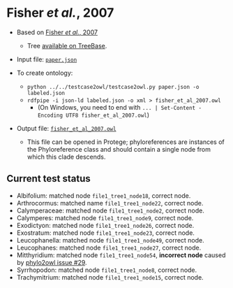 # Fisher *et al.*, 2007

* Based on [Fisher *et al.*, 2007](https://doi.org/10.1639/0007-2745%282007%29110%5B46%3APOTCWA%5D2.0.CO%3B2#https://doi.org/10.1639/0007-2745%282007%29110%5B46%3APOTCWA%5D2.0.CO%3B2)
  * Tree [available on TreeBase](https://treebase.org/treebase-web/search/study/taxa.html?id=1624).

* Input file: [`paper.json`](paper.json)
* To create ontology:
  * `python ../../testcase2owl/testcase2owl.py paper.json -o labeled.json`
  * `rdfpipe -i json-ld labeled.json -o xml > fisher_et_al_2007.owl`
    * (On Windows, you need to end with `... | Set-Content -Encoding UTF8 fisher_et_al_2007.owl`)

* Output file: [`fisher_et_al_2007.owl`](fisher_et_al_2007.owl)
  * This file can be opened in Protege; phyloreferences are instances of the 
    Phyloreference class and should contain a single node from which this clade
    descends.

## Current test status

* Albifolium: matched node `file1_tree1_node18`, correct node.
* Arthrocormus: matched name `file1_tree1_node22`, correct node.
* Calymperaceae: matched node `file1_tree1_node2`, correct node.
* Calymperes: matched node `file1_tree1_node9`, correct node.
* Exodictyon: matched node `file1_tree1_node26`, correct node.
* Exostratum: matched node `file1_tree1_node23`, correct node.
* Leucophanella: matched node `file1_tree1_node49`, correct node.
* Leucophanes: matched node `file1_tree1_node27`, correct node.
* Mitthyridium: matched node `file1_tree1_node54`, **incorrect node** caused by [phylo2owl issue #29](https://github.com/phyloref/phylo2owl/issues/29).
* Syrrhopodon: matched node `file1_tree1_node8`, correct node.
* Trachymitrium: matched node `file1_tree1_node15`, correct node.
